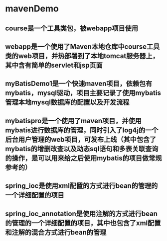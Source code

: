 # mavenDemo
## course是一个工具类包，被webapp项目使用
## webapp是一个使用了Maven本地仓库中course工具类的web项目，并热部署到了本地tomcat服务器上，其中含有简单的servlet和jsp页面
## myBatisDemo1是一个快速maven项目，依赖包有mybatis，mysql驱动，项目主要记录了使用mybatis管理本地mysql数据库的配置以及开发流程
## mybatispro是一个使用了maven项目，并使用mybatis进行数据库的管理，同时引入了log4j的一个后台用户管理的web项目，可发布上线（其中包含了mybatis的增删改查以及动态sql语句和多表关联查询的操作，是可以用来给之后使用mybatis的项目做常规参考的）
## spring_ioc是使用xml配置的方式进行bean的管理的一个详细配置的项目
## spring_ioc_annotation是使用注解的方式进行bean的管理的一个详细配置的项目，其中也包含了xml配置和注解的混合方式进行bean的管理

